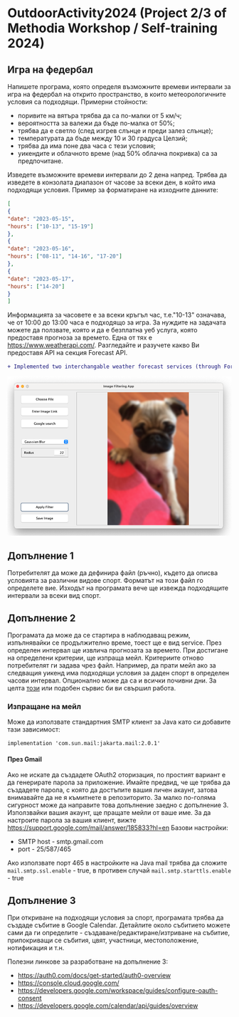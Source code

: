 # OutdoorActivity2024 (Project 2/3 of Methodia Workshop / Self-training 2024)

## Игра на федербал

Напишете програма, която определя възможните времеви интервали за игра на федербал на открито пространство, в които метеорологичните условия са подходящи. Примерни стойности:
- поривите на вятъра трябва да са по-малки от 5 км/ч;
- вероятността за валежи да бъде по-малка от 50%;
- трябва да е светло (след изгрев слънце и преди залез слънце);
- температурата да бъде между 10 и 30 градуса Целзий;
- трябва да има поне два часа с тези условия;
- уикендите и облачното време (над 50% облачна покривка) са за предпочитане.

Изведете възможните времеви интервали до 2 дена напред. Трябва да изведете в конзолата диапазон от часове за всеки ден, в който има подходящи условия.
Пример за форматиране на изходните данните:
```json
[
{
"date": "2023-05-15",
"hours": ["10-13", "15-19"]
},
{
"date": "2023-05-16",
"hours": ["08-11", "14-16", "17-20"]
},
{
"date": "2023-05-17",
"hours": ["14-20"]
}
]
```

Информацията за часовете е за всеки кръгъл час, т.е."10-13" означава, че от 10:00 до 13:00 часа е подходящо за игра.
За нуждите на задачата можете да ползвате, която и да е безплатна уеб услуга, която предоставя прогноза за времето. Една от тях е https://www.weatherapi.com/. Разгледайте и разучете какво Ви предоставя API на секция Forecast API.

````diff
+ Implemented two interchangable weather forecast services (through ForecastService interface) - with WehaterAPI and OpenWeatherMap API
````
![](https://github.com/Stefan-B-K/Java_ImageBlur2024/blob/main/src/main/resources/images/Screenshot1.png)

## Допълнение 1
Потребителят да може да дефинира файл (ръчно), където да описва условията за различни видове спорт. Форматът на този файл го определете вие. Изходът на програмата вече ще извежда подходящите интервали за всеки вид спорт.

## Допълнение 2
Програмата да може да се стартира в наблюдаващ режим, изпълнявайки се продължително време, тоест ще е вид service. През определен интервал ще извлича прогнозата за времето. При достигане на определени критерии, ще изпраща мейл. Критериите отново потребителят ги задава чрез файл. Например, да прати мейл ако за следващия уикенд има подходящи условия за даден спорт в определен часови интервал. Опционално може да са и всички почивни дни. За целта [този](https://bulgaria.workingdays.org/setup) или подобен сървис би ви свършил работа.

### Изпращане на мейл
Може да използвате стандартния SMTP клиент за Java като си добавите тази зависимост:
```
implementation 'com.sun.mail:jakarta.mail:2.0.1'
```

#### През Gmail
Ако не искате да създадете OAuth2 оторизация, по простият вариант е да генерирате парола за приложение. Имайте предвид, че ще трябва да създадете парола, с която да достъпите вашия личен акаунт, затова внимавайте да не я къмитнете в репозиторито. За малко по-голяма сигурност може да направите това допълнение заедно с допълнение 3. Използвайки вашия акаунт, ще пращате мейли от ваше име. За да настроите парола за вашия клиент, вижте https://support.google.com/mail/answer/185833?hl=en Базови настройки:

- SMTP host - smtp.gmail.com
- port - 25/587/465

Ако използвате порт 465 в настройките на Java mail трябва да сложите `mail.smtp.ssl.enable` - true, в противен случай `mail.smtp.starttls.enable` - true

## Допълнение 3
При откриване на подходящи условия за спорт, програмата трябва да създаде събитие в Google Calendar.
Детайлите около събитието можете сами да ги определите - създаване/редактиране/изтриване на събитие, припокриващи се събития, цвят, участници, местоположение, нотификация и т.н.

Полезни линкове за разработване на допълнение 3:
- https://auth0.com/docs/get-started/auth0-overview
- https://console.cloud.google.com/
- https://developers.google.com/workspace/guides/configure-oauth-consent
- https://developers.google.com/calendar/api/guides/overview